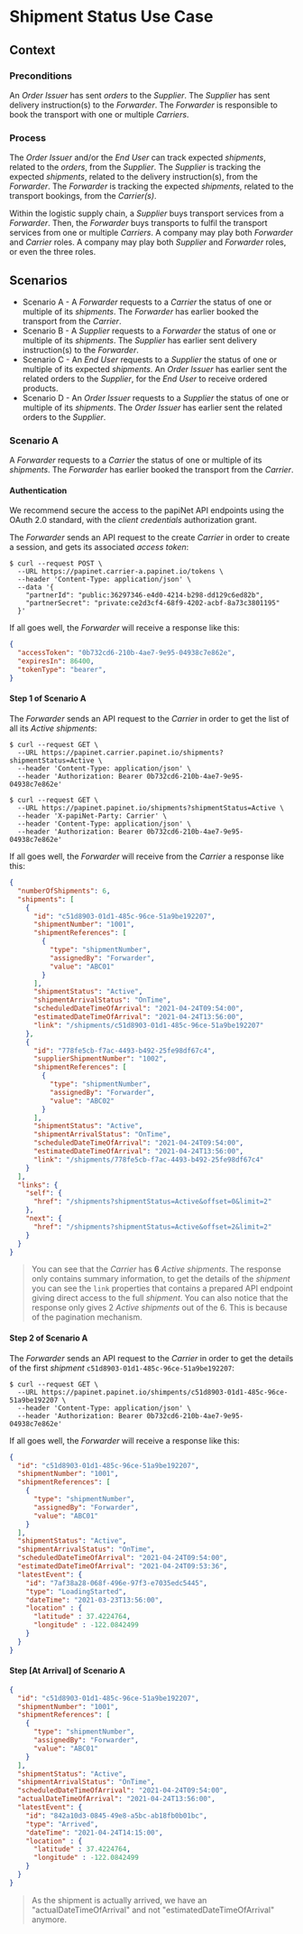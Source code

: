 # Shipment Status Use Case

## Context

### Preconditions

An _Order Issuer_ has sent _orders_ to the _Supplier_.
The _Supplier_ has sent delivery instruction(s) to the _Forwarder_.
The _Forwarder_ is responsible to book the transport with one or multiple _Carriers_.

### Process

The _Order Issuer_ and/or the _End User_ can track expected _shipments_, related to the _orders_, from the _Supplier_.
The _Supplier_ is tracking the expected _shipments_, related to the delivery instruction(s), from the _Forwarder_.
The _Forwarder_ is tracking the expected _shipments_, related to the transport bookings, from the _Carrier(s)_.

Within the logistic supply chain, a _Supplier_ buys transport services from a _Forwarder_. Then, the  _Forwarder_ buys transports to fulfil the transport services from one or multiple _Carriers_. A company may play both _Forwarder_ and _Carrier_ roles. A company may play both _Supplier_ and _Forwarder_ roles, or even the three roles.

## Scenarios

* Scenario A - A _Forwarder_ requests to a _Carrier_ the status of one or multiple of its _shipments_. The _Forwarder_ has earlier booked the transport from the _Carrier_.
* Scenario B - A _Supplier_ requests to a _Forwarder_ the status of one or multiple of its _shipments_. The _Supplier_ has earlier sent delivery instruction(s) to the _Forwarder_.
* Scenario C - An _End User_ requests to a _Supplier_ the status of one or multiple of its expected _shipments_. An _Order Issuer_ has earlier sent the related orders to the _Supplier_, for the _End User_ to receive ordered products.
* Scenario D - An _Order Issuer_ requests to a _Supplier_ the status of one or multiple of its _shipments_. The _Order Issuer_ has earlier sent the related orders to the _Supplier_.

### Scenario A

A _Forwarder_ requests to a _Carrier_ the status of one or multiple of its _shipments_. The _Forwarder_ has earlier booked the transport from the _Carrier_.

#### Authentication

We recommend secure the access to the papiNet API endpoints using the OAuth 2.0 standard, with the _client credentials_ authorization grant.

The _Forwarder_ sends an API request to the create _Carrier_ in order to create a session, and gets its associated _access token_:

```text
$ curl --request POST \
  --URL https://papinet.carrier-a.papinet.io/tokens \
  --header 'Content-Type: application/json' \
  --data '{
    "partnerId": "public:36297346-e4d0-4214-b298-dd129c6ed82b",
    "partnerSecret": "private:ce2d3cf4-68f9-4202-acbf-8a73c3801195"
  }'
```

If all goes well, the _Forwarder_ will receive a response like this:

```json
{ 
  "accessToken": "0b732cd6-210b-4ae7-9e95-04938c7e862e",
  "expiresIn": 86400, 
  "tokenType": "bearer", 
}
```

#### Step 1 of Scenario A

The _Forwarder_ sends an API request to the _Carrier_ in order to get the list of all its _Active shipments_:

```text
$ curl --request GET \
  --URL https://papinet.carrier.papinet.io/shipments?shipmentStatus=Active \
  --header 'Content-Type: application/json' \
  --header 'Authorization: Bearer 0b732cd6-210b-4ae7-9e95-04938c7e862e'
```

```text
$ curl --request GET \
  --URL https://papinet.papinet.io/shipments?shipmentStatus=Active \
  --header 'X-papiNet-Party: Carrier' \
  --header 'Content-Type: application/json' \
  --header 'Authorization: Bearer 0b732cd6-210b-4ae7-9e95-04938c7e862e'
```

If all goes well, the _Forwarder_ will receive from the _Carrier_ a response like this:

```json
{
  "numberOfShipments": 6,
  "shipments": [
    {
      "id": "c51d8903-01d1-485c-96ce-51a9be192207",
      "shipmentNumber": "1001",
      "shipmentReferences": [
        {
          "type": "shipmentNumber",
          "assignedBy": "Forwarder",
          "value": "ABC01"
        }
      ],
      "shipmentStatus": "Active",
      "shipmentArrivalStatus": "OnTime",
      "scheduledDateTimeOfArrival": "2021-04-24T09:54:00",
      "estimatedDateTimeOfArrival": "2021-04-24T13:56:00",
      "link": "/shipments/c51d8903-01d1-485c-96ce-51a9be192207"
    },
    {
      "id": "778fe5cb-f7ac-4493-b492-25fe98df67c4",
      "supplierShipmentNumber": "1002",
      "shipmentReferences": [
        {
          "type": "shipmentNumber",
          "assignedBy": "Forwarder",
          "value": "ABC02"
        }
      ],
      "shipmentStatus": "Active",
      "shipmentArrivalStatus": "OnTime",
      "scheduledDateTimeOfArrival": "2021-04-24T09:54:00",
      "estimatedDateTimeOfArrival": "2021-04-24T13:56:00",
      "link": "/shipments/778fe5cb-f7ac-4493-b492-25fe98df67c4"
    }
  ],
  "links": {
    "self": {
      "href": "/shipments?shipmentStatus=Active&offset=0&limit=2"
    },
    "next": {
      "href": "/shipments?shipmentStatus=Active&offset=2&limit=2"
    }
  }
}
```

> You can see that the _Carrier_ has **6** _Active shipments_. The response only contains summary information, to get the details of the _shipment_ you can see the `link` properties that contains a prepared API endpoint giving direct access to the full _shipment_. You can also notice that the response only gives 2 _Active shipments_ out of the 6. This is because of the pagination mechanism.

#### Step 2 of Scenario A

The _Forwarder_ sends an API request to the _Carrier_ in order to get the details of the first _shipment_ `c51d8903-01d1-485c-96ce-51a9be192207`:

```text
$ curl --request GET \
  --URL https://papinet.papinet.io/shimpents/c51d8903-01d1-485c-96ce-51a9be192207 \
  --header 'Content-Type: application/json' \
  --header 'Authorization: Bearer 0b732cd6-210b-4ae7-9e95-04938c7e862e'
```

If all goes well, the _Forwarder_ will receive a response like this:

```json
{
  "id": "c51d8903-01d1-485c-96ce-51a9be192207",
  "shipmentNumber": "1001",
  "shipmentReferences": [
    {
      "type": "shipmentNumber",
      "assignedBy": "Forwarder",
      "value": "ABC01"
    }
  ],
  "shipmentStatus": "Active",
  "shipmentArrivalStatus": "OnTime",
  "scheduledDateTimeOfArrival": "2021-04-24T09:54:00",
  "estimatedDateTimeOfArrival": "2021-04-24T09:53:36",
  "latestEvent": {
    "id": "7af38a28-068f-496e-97f3-e7035edc5445",
    "type": "LoadingStarted",
    "dateTime": "2021-03-23T13:56:00",
    "location" : {
      "latitude" : 37.4224764,
      "longitude" : -122.0842499
    }
  }
}
```

#### Step [At Arrival] of Scenario A

```json
{
  "id": "c51d8903-01d1-485c-96ce-51a9be192207",
  "shipmentNumber": "1001",
  "shipmentReferences": [
    {
      "type": "shipmentNumber",
      "assignedBy": "Forwarder",
      "value": "ABC01"
    }
  ],
  "shipmentStatus": "Active",
  "shipmentArrivalStatus": "OnTime",
  "scheduledDateTimeOfArrival": "2021-04-24T09:54:00",
  "actualDateTimeOfArrival": "2021-04-24T13:56:00",
  "latestEvent": {
    "id": "842a10d3-0845-49e8-a5bc-ab18fb0b01bc",
    "type": "Arrived",
    "dateTime": "2021-04-24T14:15:00",
    "location" : {
      "latitude" : 37.4224764,
      "longitude" : -122.0842499
    }
  }
}
```

> As the shipment is actually arrived, we have an "actualDateTimeOfArrival" and not "estimatedDateTimeOfArrival" anymore.
